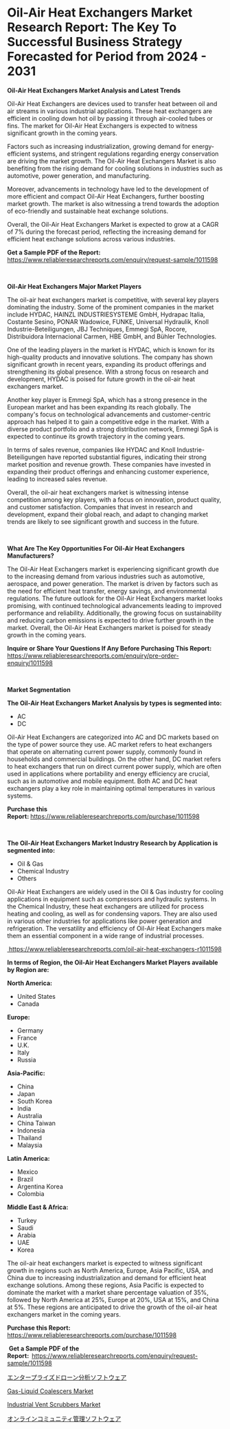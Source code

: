 <p><h1>Oil-Air Heat Exchangers Market Research Report: The Key To Successful Business Strategy Forecasted for Period from 2024 - 2031</h1></p><p><strong>Oil-Air Heat Exchangers Market Analysis and Latest Trends</strong></p>
<p><p>Oil-Air Heat Exchangers are devices used to transfer heat between oil and air streams in various industrial applications. These heat exchangers are efficient in cooling down hot oil by passing it through air-cooled tubes or fins. The market for Oil-Air Heat Exchangers is expected to witness significant growth in the coming years.</p><p>Factors such as increasing industrialization, growing demand for energy-efficient systems, and stringent regulations regarding energy conservation are driving the market growth. The Oil-Air Heat Exchangers Market is also benefiting from the rising demand for cooling solutions in industries such as automotive, power generation, and manufacturing.</p><p>Moreover, advancements in technology have led to the development of more efficient and compact Oil-Air Heat Exchangers, further boosting market growth. The market is also witnessing a trend towards the adoption of eco-friendly and sustainable heat exchange solutions.</p><p>Overall, the Oil-Air Heat Exchangers Market is expected to grow at a CAGR of 7% during the forecast period, reflecting the increasing demand for efficient heat exchange solutions across various industries.</p></p>
<p><strong>Get a Sample PDF of the Report:&nbsp;</strong> <a href="https://www.reliableresearchreports.com/enquiry/request-sample/1011598">https://www.reliableresearchreports.com/enquiry/request-sample/1011598</a></p>
<p>&nbsp;</p>
<p><strong>Oil-Air Heat Exchangers Major Market Players</strong></p>
<p><p>The oil-air heat exchangers market is competitive, with several key players dominating the industry. Some of the prominent companies in the market include HYDAC, HAINZL INDUSTRIESYSTEME GmbH, Hydrapac Italia, Costante Sesino, PONAR Wadowice, FUNKE, Universal Hydraulik, Knoll Industrie-Beteiligungen, JBJ Techniques, Emmegi SpA, Rocore, Distribuidora Internacional Carmen, HBE GmbH, and Bühler Technologies.</p><p>One of the leading players in the market is HYDAC, which is known for its high-quality products and innovative solutions. The company has shown significant growth in recent years, expanding its product offerings and strengthening its global presence. With a strong focus on research and development, HYDAC is poised for future growth in the oil-air heat exchangers market.</p><p>Another key player is Emmegi SpA, which has a strong presence in the European market and has been expanding its reach globally. The company's focus on technological advancements and customer-centric approach has helped it to gain a competitive edge in the market. With a diverse product portfolio and a strong distribution network, Emmegi SpA is expected to continue its growth trajectory in the coming years.</p><p>In terms of sales revenue, companies like HYDAC and Knoll Industrie-Beteiligungen have reported substantial figures, indicating their strong market position and revenue growth. These companies have invested in expanding their product offerings and enhancing customer experience, leading to increased sales revenue.</p><p>Overall, the oil-air heat exchangers market is witnessing intense competition among key players, with a focus on innovation, product quality, and customer satisfaction. Companies that invest in research and development, expand their global reach, and adapt to changing market trends are likely to see significant growth and success in the future.</p></p>
<p>&nbsp;</p>
<p><strong>What Are The Key Opportunities For Oil-Air Heat Exchangers Manufacturers?</strong></p>
<p><p>The Oil-Air Heat Exchangers market is experiencing significant growth due to the increasing demand from various industries such as automotive, aerospace, and power generation. The market is driven by factors such as the need for efficient heat transfer, energy savings, and environmental regulations. The future outlook for the Oil-Air Heat Exchangers market looks promising, with continued technological advancements leading to improved performance and reliability. Additionally, the growing focus on sustainability and reducing carbon emissions is expected to drive further growth in the market. Overall, the Oil-Air Heat Exchangers market is poised for steady growth in the coming years.</p></p>
<p><strong>Inquire or Share Your Questions If Any Before Purchasing This Report:</strong> <a href="https://www.reliableresearchreports.com/enquiry/pre-order-enquiry/1011598">https://www.reliableresearchreports.com/enquiry/pre-order-enquiry/1011598</a></p>
<p>&nbsp;</p>
<p><strong>Market Segmentation</strong></p>
<p><strong>The Oil-Air Heat Exchangers Market Analysis by types is segmented into:</strong></p>
<p><ul><li>AC</li><li>DC</li></ul></p>
<p><p>Oil-Air Heat Exchangers are categorized into AC and DC markets based on the type of power source they use. AC market refers to heat exchangers that operate on alternating current power supply, commonly found in households and commercial buildings. On the other hand, DC market refers to heat exchangers that run on direct current power supply, which are often used in applications where portability and energy efficiency are crucial, such as in automotive and mobile equipment. Both AC and DC heat exchangers play a key role in maintaining optimal temperatures in various systems.</p></p>
<p><strong>Purchase this Report:&nbsp;</strong><a href="https://www.reliableresearchreports.com/purchase/1011598">https://www.reliableresearchreports.com/purchase/1011598</a></p>
<p>&nbsp;</p>
<p><strong>The Oil-Air Heat Exchangers Market Industry Research by Application is segmented into:</strong></p>
<p><ul><li>Oil & Gas</li><li>Chemical Industry</li><li>Others</li></ul></p>
<p><p>Oil-Air Heat Exchangers are widely used in the Oil & Gas industry for cooling applications in equipment such as compressors and hydraulic systems. In the Chemical Industry, these heat exchangers are utilized for process heating and cooling, as well as for condensing vapors. They are also used in various other industries for applications like power generation and refrigeration. The versatility and efficiency of Oil-Air Heat Exchangers make them an essential component in a wide range of industrial processes.</p></p>
<p><a href="https://www.reliableresearchreports.com/oil-air-heat-exchangers-r1011598">&nbsp;https://www.reliableresearchreports.com/oil-air-heat-exchangers-r1011598</a></p>
<p><strong>In terms of Region, the Oil-Air Heat Exchangers Market Players available by Region are:</strong></p>
<p>
    <p> <strong> North America: </strong>
        <ul>
            <li>United States</li>
            <li>Canada</li>
        </ul>
        </p> 
    <p> <strong> Europe: </strong>
        <ul>
            <li>Germany</li>
            <li>France</li>
            <li>U.K.</li>
            <li>Italy</li>
            <li>Russia</li>
        </ul>
        </p> 
    <p> <strong> Asia-Pacific: </strong>
        <ul>
            <li>China</li>
            <li>Japan</li>
            <li>South Korea</li>
            <li>India</li>
            <li>Australia</li>
            <li>China Taiwan</li>
            <li>Indonesia</li>
            <li>Thailand</li>
            <li>Malaysia</li>
        </ul>
        </p> 
    <p> <strong> Latin America: </strong>
        <ul>
            <li>Mexico</li>
            <li>Brazil</li>
            <li>Argentina Korea</li>
            <li>Colombia</li>
        </ul>
        </p> 
    <p> <strong> Middle East & Africa: </strong>
        <ul>
            <li>Turkey</li>
            <li>Saudi</li>
            <li>Arabia</li>
            <li>UAE</li>
            <li>Korea</li>
        </ul>
    </p>
    </p>
<p><p>The oil-air heat exchangers market is expected to witness significant growth in regions such as North America, Europe, Asia Pacific, USA, and China due to increasing industrialization and demand for efficient heat exchange solutions. Among these regions, Asia Pacific is expected to dominate the market with a market share percentage valuation of 35%, followed by North America at 25%, Europe at 20%, USA at 15%, and China at 5%. These regions are anticipated to drive the growth of the oil-air heat exchangers market in the coming years.</p></p>
<p><strong>Purchase this Report: </strong><a href="https://www.reliableresearchreports.com/purchase/1011598">https://www.reliableresearchreports.com/purchase/1011598</a></p>
<p>&nbsp;<strong>Get a Sample PDF of the Report:&nbsp;&nbsp;</strong><a href="https://www.reliableresearchreports.com/enquiry/request-sample/1011598">https://www.reliableresearchreports.com/enquiry/request-sample/1011598</a></p>
<p><strong></strong></p>
<p><p><a href="https://github.com/RaeJenkins1952/Market-Research-Report-List-1/blob/main/463352346224.md">エンタープライズドローン分析ソフトウェア</a></p><p><a href="https://github.com/shotows/Market-Research-Report-List-2/blob/main/gas-liquid-coalescers-market.md">Gas-Liquid Coalescers Market</a></p><p><a href="https://github.com/Sinjinluong3e0awx2m195k76/Market-Research-Report-List-2/blob/main/industrial-vent-scrubbers-market.md">Industrial Vent Scrubbers Market</a></p><p><a href="https://github.com/andrade7361/Market-Research-Report-List-1/blob/main/388579746223.md">オンラインコミュニティ管理ソフトウェア</a></p></p>